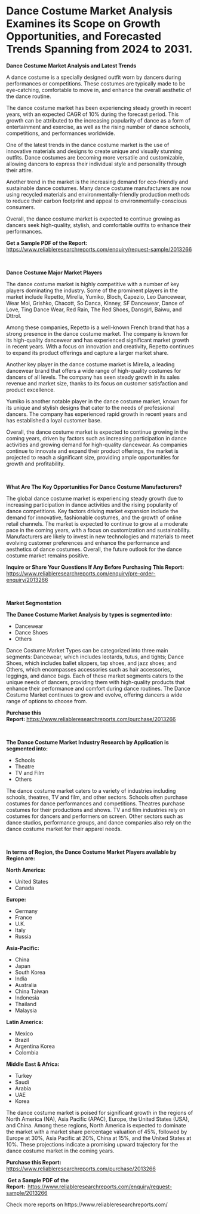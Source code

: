<p><h1>Dance Costume Market Analysis Examines its Scope on Growth Opportunities, and Forecasted Trends Spanning from 2024 to 2031.</h1></p><p><strong>Dance Costume Market Analysis and Latest Trends</strong></p>
<p><p>A dance costume is a specially designed outfit worn by dancers during performances or competitions. These costumes are typically made to be eye-catching, comfortable to move in, and enhance the overall aesthetic of the dance routine.</p><p>The dance costume market has been experiencing steady growth in recent years, with an expected CAGR of 10% during the forecast period. This growth can be attributed to the increasing popularity of dance as a form of entertainment and exercise, as well as the rising number of dance schools, competitions, and performances worldwide.</p><p>One of the latest trends in the dance costume market is the use of innovative materials and designs to create unique and visually stunning outfits. Dance costumes are becoming more versatile and customizable, allowing dancers to express their individual style and personality through their attire.</p><p>Another trend in the market is the increasing demand for eco-friendly and sustainable dance costumes. Many dance costume manufacturers are now using recycled materials and environmentally-friendly production methods to reduce their carbon footprint and appeal to environmentally-conscious consumers.</p><p>Overall, the dance costume market is expected to continue growing as dancers seek high-quality, stylish, and comfortable outfits to enhance their performances.</p></p>
<p><strong>Get a Sample PDF of the Report:&nbsp;</strong> <a href="https://www.reliableresearchreports.com/enquiry/request-sample/2013266">https://www.reliableresearchreports.com/enquiry/request-sample/2013266</a></p>
<p>&nbsp;</p>
<p><strong>Dance Costume Major Market Players</strong></p>
<p><p>The dance costume market is highly competitive with a number of key players dominating the industry. Some of the prominent players in the market include Repetto, Mirella, Yumiko, Bloch, Capezio, Leo Dancewear, Wear Moi, Grishko, Chacott, So Danca, Kinney, SF Dancewear, Dance of Love, Ting Dance Wear, Red Rain, The Red Shoes, Dansgirl, Baiwu, and Dttrol.</p><p>Among these companies, Repetto is a well-known French brand that has a strong presence in the dance costume market. The company is known for its high-quality dancewear and has experienced significant market growth in recent years. With a focus on innovation and creativity, Repetto continues to expand its product offerings and capture a larger market share.</p><p>Another key player in the dance costume market is Mirella, a leading dancewear brand that offers a wide range of high-quality costumes for dancers of all levels. The company has seen steady growth in its sales revenue and market size, thanks to its focus on customer satisfaction and product excellence.</p><p>Yumiko is another notable player in the dance costume market, known for its unique and stylish designs that cater to the needs of professional dancers. The company has experienced rapid growth in recent years and has established a loyal customer base.</p><p>Overall, the dance costume market is expected to continue growing in the coming years, driven by factors such as increasing participation in dance activities and growing demand for high-quality dancewear. As companies continue to innovate and expand their product offerings, the market is projected to reach a significant size, providing ample opportunities for growth and profitability.</p></p>
<p>&nbsp;</p>
<p><strong>What Are The Key Opportunities For Dance Costume Manufacturers?</strong></p>
<p><p>The global dance costume market is experiencing steady growth due to increasing participation in dance activities and the rising popularity of dance competitions. Key factors driving market expansion include the demand for innovative, fashionable costumes, and the growth of online retail channels. The market is expected to continue to grow at a moderate pace in the coming years, with a focus on customization and sustainability. Manufacturers are likely to invest in new technologies and materials to meet evolving customer preferences and enhance the performance and aesthetics of dance costumes. Overall, the future outlook for the dance costume market remains positive.</p></p>
<p><strong>Inquire or Share Your Questions If Any Before Purchasing This Report:</strong> <a href="https://www.reliableresearchreports.com/enquiry/pre-order-enquiry/2013266">https://www.reliableresearchreports.com/enquiry/pre-order-enquiry/2013266</a></p>
<p>&nbsp;</p>
<p><strong>Market Segmentation</strong></p>
<p><strong>The Dance Costume Market Analysis by types is segmented into:</strong></p>
<p><ul><li>Dancewear</li><li>Dance Shoes</li><li>Others</li></ul></p>
<p><p>Dance Costume Market Types can be categorized into three main segments: Dancewear, which includes leotards, tutus, and tights; Dance Shoes, which includes ballet slippers, tap shoes, and jazz shoes; and Others, which encompasses accessories such as hair accessories, leggings, and dance bags. Each of these market segments caters to the unique needs of dancers, providing them with high-quality products that enhance their performance and comfort during dance routines. The Dance Costume Market continues to grow and evolve, offering dancers a wide range of options to choose from.</p></p>
<p><strong>Purchase this Report:&nbsp;</strong><a href="https://www.reliableresearchreports.com/purchase/2013266">https://www.reliableresearchreports.com/purchase/2013266</a></p>
<p>&nbsp;</p>
<p><strong>The Dance Costume Market Industry Research by Application is segmented into:</strong></p>
<p><ul><li>Schools</li><li>Theatre</li><li>TV and Film</li><li>Others</li></ul></p>
<p><p>The dance costume market caters to a variety of industries including schools, theatres, TV and film, and other sectors. Schools often purchase costumes for dance performances and competitions. Theatres purchase costumes for their productions and shows. TV and film industries rely on costumes for dancers and performers on screen. Other sectors such as dance studios, performance groups, and dance companies also rely on the dance costume market for their apparel needs.</p></p>
<p>&nbsp;</p>
<p><strong>In terms of Region, the Dance Costume Market Players available by Region are:</strong></p>
<p>
    <p> <strong> North America: </strong>
        <ul>
            <li>United States</li>
            <li>Canada</li>
        </ul>
        </p> 
    <p> <strong> Europe: </strong>
        <ul>
            <li>Germany</li>
            <li>France</li>
            <li>U.K.</li>
            <li>Italy</li>
            <li>Russia</li>
        </ul>
        </p> 
    <p> <strong> Asia-Pacific: </strong>
        <ul>
            <li>China</li>
            <li>Japan</li>
            <li>South Korea</li>
            <li>India</li>
            <li>Australia</li>
            <li>China Taiwan</li>
            <li>Indonesia</li>
            <li>Thailand</li>
            <li>Malaysia</li>
        </ul>
        </p> 
    <p> <strong> Latin America: </strong>
        <ul>
            <li>Mexico</li>
            <li>Brazil</li>
            <li>Argentina Korea</li>
            <li>Colombia</li>
        </ul>
        </p> 
    <p> <strong> Middle East & Africa: </strong>
        <ul>
            <li>Turkey</li>
            <li>Saudi</li>
            <li>Arabia</li>
            <li>UAE</li>
            <li>Korea</li>
        </ul>
    </p>
    </p>
<p><p>The dance costume market is poised for significant growth in the regions of North America (NA), Asia Pacific (APAC), Europe, the United States (USA), and China. Among these regions, North America is expected to dominate the market with a market share percentage valuation of 45%, followed by Europe at 30%, Asia Pacific at 20%, China at 15%, and the United States at 10%. These projections indicate a promising upward trajectory for the dance costume market in the coming years.</p></p>
<p><strong>Purchase this Report: </strong><a href="https://www.reliableresearchreports.com/purchase/2013266">https://www.reliableresearchreports.com/purchase/2013266</a></p>
<p>&nbsp;<strong>Get a Sample PDF of the Report:&nbsp;&nbsp;</strong><a href="https://www.reliableresearchreports.com/enquiry/request-sample/2013266">https://www.reliableresearchreports.com/enquiry/request-sample/2013266</a></p>
<p><strong></strong></p>
<p>Check more reports on https://www.reliableresearchreports.com/</p>